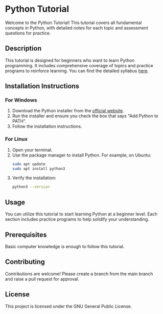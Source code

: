 # Python Tutorial

Welcome to the Python Tutorial! This tutorial covers all fundamental concepts in Python, with detailed notes for each topic and assessment questions for practice.

## Description

This tutorial is designed for beginners who want to learn Python programming. It includes comprehensive coverage of topics and practice programs to reinforce learning. You can find the detailed syllabus [here](https://github.com/devidmazeeta/PythonTutorial/blob/main/Python%20Programming%20Syllabus.pdf).

## Installation Instructions

### For Windows
1. Download the Python installer from the [official website](https://www.python.org/downloads/).
2. Run the installer and ensure you check the box that says "Add Python to PATH".
3. Follow the installation instructions.

### For Linux
1. Open your terminal.
2. Use the package manager to install Python. For example, on Ubuntu:
   ```bash
   sudo apt update
   sudo apt install python3
3. Verify the installation:
   ```bash
   python3 --version

## Usage
You can utilize this tutorial to start learning Python at a beginner level. Each section includes practice programs to help solidify your understanding.

## Prerequisites
Basic computer knowledge is enough to follow this tutorial.

## Contributing
Contributions are welcome!
Please create a branch from the main branch and raise a pull request for approval.

## License
This project is licensed under the GNU General Public License.
